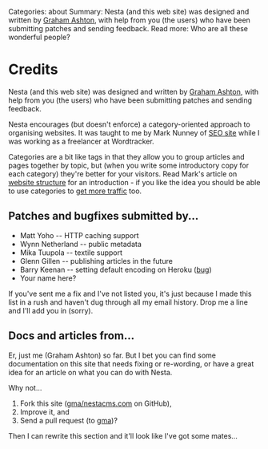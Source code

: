 Categories: about
Summary: Nesta (and this web site) was designed and written by [Graham Ashton][gma], with help from you (the users) who have been submitting patches and sending feedback.
Read more: Who are all these wonderful people?

# Credits

Nesta (and this web site) was designed and written by [Graham
Ashton][gma], with help from you (the users) who have been submitting
patches and sending feedback.

[gma]: http://effectif.com

Nesta encourages (but doesn't enforce) a category-oriented approach to
organising websites. It was taught to me by Mark Nunney of [SEO
site][ss] while I was working as a freelancer at Wordtracker.

[ss]: http://www.seosite.co.uk/

Categories are a bit like tags in that they allow you to group articles
and pages together by topic, but (when you write some introductory copy
for each category) they're better for your visitors. Read Mark's
article on [website structure][nunney1] for an introduction - if you
like the idea you should be able to use categories to [get more
traffic][nunney2] too.

[nunney1]: http://www.wordtracker.com/academy/website-structure
[nunney2]: http://www.wordtracker.com/academy/site-structure-planning-seo

## Patches and bugfixes submitted by...

 - Matt Yoho -- HTTP caching support
 - Wynn Netherland -- public metadata
 - Mika Tuupola -- textile support
 - Glenn Gillen -- publishing articles in the future
 - Barry Keenan -- setting default encoding on Heroku ([bug][bug14])
 - Your name here?

If you've sent me a fix and I've not listed you, it's just because I
made this list in a rush and haven't dug through all my email history.
Drop me a line and I'll add you in (sorry).

[bug14]: https://github.com/gma/nesta/issues#issue/14

## Docs and articles from...

Er, just me (Graham Ashton) so far. But I bet you can find some
documentation on this site that needs fixing or re-wording, or have a
great idea for an article on what you can do with Nesta.

Why not...

1. Fork this site ([gma/nestacms.com][repo] on GitHub),
2. Improve it, and
3. Send a pull request (to [gma][gma])?

Then I can rewrite this section and it'll look like I've got some
mates...

[repo]: https://github.com/gma/nestacms.com
[gma]: https://github.com/gma
